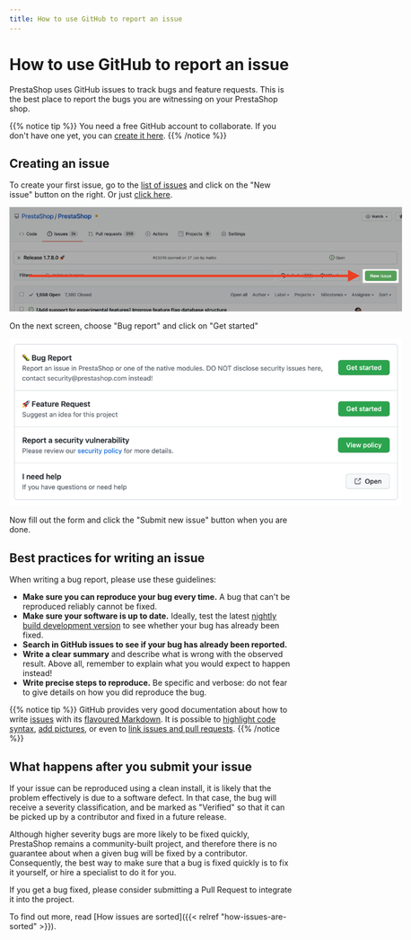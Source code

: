 ```yaml
---
title: How to use GitHub to report an issue
---
```


# How to use GitHub to report an issue

PrestaShop uses GitHub issues to track bugs and feature requests. This is the best place to report the bugs you are witnessing on your PrestaShop shop.

{{% notice tip %}}
You need a free GitHub account to collaborate. If you don't have one yet, you can [create it here](https://github.com/join).
{{% /notice %}}

## Creating an issue

To create your first issue, go to the [list of issues](https://github.com/PrestaShop/PrestaShop/issues) and click on the "New issue" button on the right. Or just [click here](https://github.com/PrestaShop/PrestaShop/issues/new/choose).

<img src="img/github-new-issue.png" alt="Click on the New issue button" class="mx-lg-4" style="max-width: 700px">

On the next screen, choose "Bug report" and click on "Get started"

<img src="img/github-select-issue-type.png" alt="Choose Bug report" class="mx-lg-4" style="max-width: 700px">

Now fill out the form and click the "Submit new issue" button when you are done.

## Best practices for writing an issue

When writing a bug report, please use these guidelines:

- **Make sure you can reproduce your bug every time.** A bug that can't be reproduced reliably cannot be fixed.
- **Make sure your software is up to date.** Ideally, test the latest [nightly build development version](https://nightly.prestashop-project.org/) to see whether your bug has already been fixed.
- **Search in GitHub issues to see if your bug has already been reported.**
- **Write a clear summary** and describe what is wrong with the observed result. Above all, remember to explain what you would expect to happen instead!
- **Write precise steps to reproduce.** Be specific and verbose: do not fear to give details on how you did reproduce the bug.

{{% notice tip %}}
GitHub provides very good documentation about how to write [issues](https://guides.github.com/features/issues/) with its [flavoured Markdown](https://github.github.com/gfm/). It is possible to [highlight code syntax](https://help.github.com/articles/creating-and-highlighting-code-blocks/), [add pictures](https://help.github.com/articles/file-attachments-on-issues-and-pull-requests/), or even to [link issues and pull requests](https://help.github.com/articles/autolinked-references-and-urls/).
{{% /notice %}}

## What happens after you submit your issue

If your issue can be reproduced using a clean install, it is likely that the problem effectively is due to a software defect.
In that case, the bug will receive a severity classification, and be marked as "Verified" so that it can be picked up by a contributor and fixed in a future release. 

Although higher severity bugs are more likely to be fixed quickly, PrestaShop remains a community-built project, and therefore there is no guarantee about when a given bug will be fixed by a contributor. Consequently, the best way to make sure that a bug is fixed quickly is to fix it yourself, or hire a specialist to do it for you. 

If you get a bug fixed, please consider submitting a Pull Request to integrate it into the project. 

To find out more, read [How issues are sorted]({{< relref "how-issues-are-sorted" >}}).
